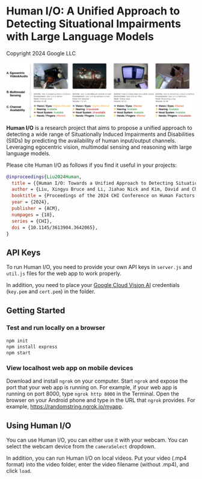 # Human I/O: A Unified Approach to Detecting Situational Impairments with Large Language Models

Copyright 2024 Google LLC

[![Human IO](images/teaser.png)](https://research.google/pubs/human-io-towards-comprehensive-detection-of-situational-impairments-in-everyday-activities/)

**Human I/O** is a research project that aims to propose a unified approach to
detecting a wide range of Situationally Induced Impairments and Disabilities
(SIIDs) by predicting the availability of human input/output channels. Leveraging
egocentric vision, multimodal sensing and reasoning with large language models.

Please cite Human I/O as follows if you find it useful in your projects:

```bibtex
@inproceedings{Liu2024Human,
  title = {{Human I/O: Towards a Unified Approach to Detecting Situational Impairments}},
  author = {Liu, Xingyu Bruce and Li, Jiahao Nick and Kim, David and Chen, Xiang 'Anthony' and Du, Ruofei},
  booktitle = {Proceedings of the 2024 CHI Conference on Human Factors in Computing Systems},
  year = {2024},
  publisher = {ACM},
  numpages = {18},
  series = {CHI},
  doi = {10.1145/3613904.3642065},
}
```

## API Keys

To run Human I/O, you need to provide your own API keys in `server.js` and `util.js` files for the web app to work properly. 

In addition, you need to place your [Google Cloud Vision AI](https://cloud.google.com/vision) credentials (`key.pem` and `cert.pem`) in the folder. 

## Getting Started
### Test and run locally on a browser
<!-- code block -->
<pre><code>npm init
npm install express
npm start
</code></pre>

### View localhost web app on mobile devices
Download and install `ngrok` on your computer.
Start `ngrok` and expose the port that your web app is running on. For example, if your web app is running on port 8000, type `ngrok http 8000` in the Terminal.
Open the browser on your Android phone and type in the URL that `ngrok` provides. For example, https://randomstring.ngrok.io/myapp.

## Using Human I/O
You can use Human I/O, you can either use it with your webcam. You can select the webcam device from the `cameraSelect` dropdown. 

In addition, you can run Human I/O on local videos. Put your video (.mp4 format) into the video folder, enter the video filename (without .mp4), and click `load`. 